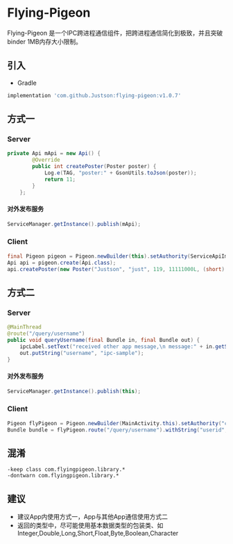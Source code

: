 # Flying-Pigeon
Flying-Pigeon 是一个IPC跨进程通信组件，把跨进程通信简化到极致，并且突破binder 1MB内存大小限制。

## 引入

* Gradle


```gradle
implementation 'com.github.Justson:flying-pigeon:v1.0.7'
```

## 方式一

### Server

```java
private Api mApi = new Api() {
        @Override
        public int createPoster(Poster poster) {
            Log.e(TAG, "poster:" + GsonUtils.toJson(poster));
            return 11;
        }
    };
```

#### 对外发布服务
```java
ServiceManager.getInstance().publish(mApi);
```

### Client
``` java
final Pigeon pigeon = Pigeon.newBuilder(this).setAuthority(ServiceApiImpl.class).build();
Api api = pigeon.create(Api.class);
api.createPoster(new Poster("Justson", "just", 119, 11111000L, (short) 23, 1.15646F, 'h', (byte) 4, 123456.415D));
```

## 方式二

### Server

```java
@MainThread
@route("/query/username")
public void queryUsername(final Bundle in, final Bundle out) {
    ipcLabel.setText("received other app message,\n message:" + in.getString("userid"));
    out.putString("username", "ipc-sample");
}
```
#### 对外发布服务
```java
ServiceManager.getInstance().publish(this);
```


### Client
```java
Pigeon flyPigeon = Pigeon.newBuilder(MainActivity.this).setAuthority("com.flyingpigeon.ipc_sample").build();
Bundle bundle = flyPigeon.route("/query/username").withString("userid", UUID.randomUUID().toString()).fly();
```

## 混淆
```
-keep class com.flyingpigeon.library.*
-dontwarn com.flyingpigeon.library.*
```

## 建议
*  建议App内使用方式一，App与其他App通信使用方式二
*  返回的类型中，尽可能使用基本数据类型的包装类、如Integer,Double,Long,Short,Float,Byte,Boolean,Character